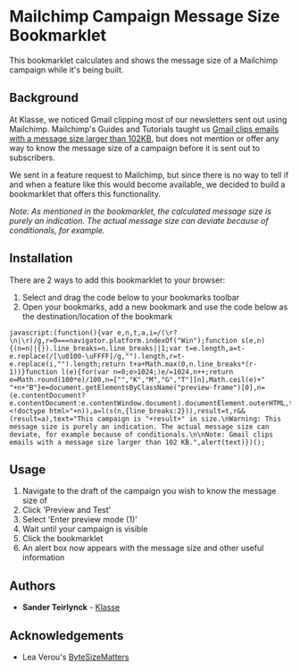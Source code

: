 # Mailchimp Campaign Message Size Bookmarklet
This bookmarklet calculates and shows the message size of a Mailchimp campaign while it's being built.

## Background
At Klasse, we noticed Gmail clipping most of our newsletters sent out using Mailchimp. Mailchimp's Guides and Tutorials taught us [Gmail clips emails with a message size larger than 102KB](https://mailchimp.com/help/gmail-is-clipping-my-email/), but does not mention or offer any way to know the message size of a campaign before it is sent out to subscribers.

We sent in a feature request to Mailchimp, but since there is no way to tell if and when a feature like this would become available, we decided to build a bookmarklet that offers this functionality.

*Note: As mentioned in the bookmarklet, the calculated message size is purely an indication. The actual message size can deviate because of conditionals, for example.*

## Installation
There are 2 ways to add this bookmarklet to your browser:
1. Select and drag the code below to your bookmarks toolbar
2. Open your bookmarks, add a new bookmark and use the code below as the destination/location of the bookmark
```
javascript:(function(){var e,n,t,a,i=/(\r?\n|\r)/g,r=0===navigator.platform.indexOf("Win");function s(e,n){(n=n||{}).line_breaks=n.line_breaks||1;var t=e.length,a=t-e.replace(/[\u0100-\uFFFF]/g,"").length,r=t-e.replace(i,"").length;return t+a+Math.max(0,n.line_breaks*(r-1))}function l(e){for(var n=0;e>1024;)e/=1024,n++;return e=Math.round(100*e)/100,n=["","K","M","G","T"][n],Math.ceil(e)+" "+n+"B"}e=document.getElementsByClassName("preview-frame")[0],n=(e.contentDocument?e.contentDocument:e.contentWindow.document).documentElement.outerHTML,t=l(s(n="<!doctype html>"+n)),a=l(s(n,{line_breaks:2})),result=t,r&&(result=a),text="This campaign is "+result+" in size.\nWarning: This message size is purely an indication. The actual message size can deviate, for example because of conditionals.\n\nNote: Gmail clips emails with a message size larger than 102 KB.",alert(text)})();
```

## Usage
1. Navigate to the draft of the campaign you wish to know the message size of
2. Click 'Preview and Test'
3. Select 'Enter preview mode (1)'
4. Wait until your campaign is visible
5. Click the bookmarklet
6. An alert box now appears with the message size and other useful information

## Authors
* **Sander Teirlynck** - [Klasse](https://www.klasse.be/)

## Acknowledgements
* Lea Verou's [ByteSizeMatters](http://bytesizematters.com/)
